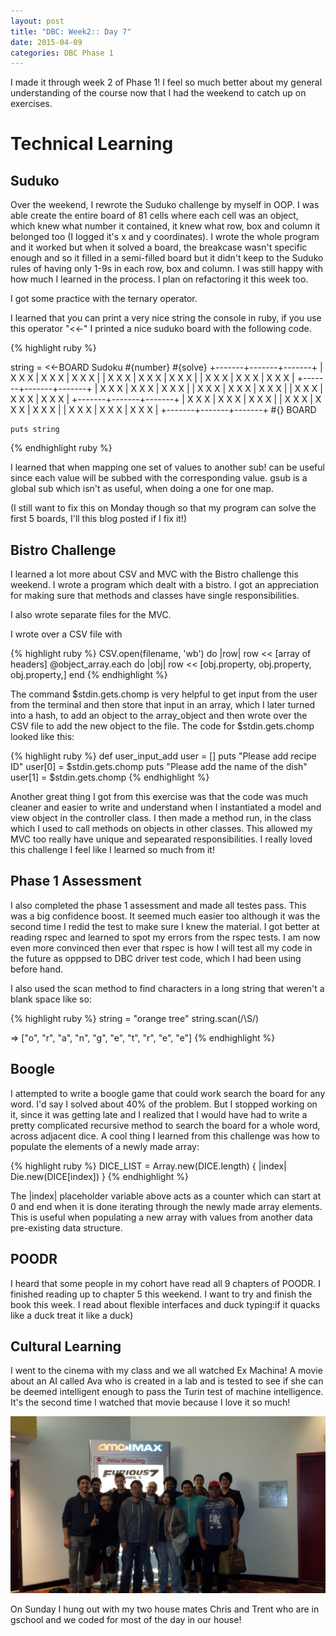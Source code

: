 ```yaml
---
layout: post
title: "DBC: Week2:: Day 7"
date: 2015-04-09
categories: DBC Phase 1
---
```


I made it through week 2 of Phase 1! I feel so much better about my general understanding of the course now that I had the weekend to catch up on exercises.

<h1> Technical Learning </h1>

<h2> Suduko </h2>

Over the weekend, I rewrote the Suduko challenge by myself in OOP. I was able create the entire board of 81 cells where each cell was an object, which knew what number it contained, it knew what row, box and column it belonged too (I logged it's x and y coordinates). I wrote the whole program and it worked but when it solved a board, the breakcase wasn't specific enough and so it filled in a semi-filled board but it didn't keep to the Suduko rules of having only 1-9s in each row, box and column. I was still happy with how much I learned in the process. I plan on refactoring it this week too.

I got some practice with the ternary operator.

I learned that you can print a very nice string the console in ruby, if you use this operator "<<-" I printed a nice suduko board with the following code.

{% highlight ruby %}

string = <<-BOARD
     Sudoku #{number}
              #{solve}
      +-------+-------+-------+
      | X X X | X X X | X X X |
      | X X X | X X X | X X X |
      | X X X | X X X | X X X |
      +-------+-------+-------+
      | X X X | X X X | X X X |
      | X X X | X X X | X X X |
      | X X X | X X X | X X X |
      +-------+-------+-------+
      | X X X | X X X | X X X |
      | X X X | X X X | X X X |
      | X X X | X X X | X X X |
      +-------+-------+-------+
              #{}
    BOARD

    puts string

{% endhighlight ruby %}

I learned that when mapping one set of values to another sub! can be useful since each value will be subbed with the corresponding value. gsub is a global sub which isn't as useful, when doing a one for one map.

(I still want to fix this on Monday though so that my program can solve the first 5 boards, I'll this blog posted if I fix it!)

<h2> Bistro Challenge </h2>

I learned a lot more about CSV and MVC with the Bistro challenge this weekend. I wrote a program which dealt with a bistro. I got an appreciation for making sure that methods and classes have single responsibilities.

I also wrote separate files for the MVC.

I wrote over a CSV file with

{% highlight ruby %}
CSV.open(filename, 'wb') do |row|
row << [array of headers]
@object_array.each do |obj|
row << [obj.property, obj.property, obj.property,]
end
{% endhighlight %}

The command $stdin.gets.chomp is very helpful to get input from the user from the terminal and then store that input in an array, which I later turned into a hash, to add an object to the array_object and then wrote over the CSV file to add the new object to the file. The code for $stdin.gets.chomp looked like this:

{% highlight ruby %}
def user_input_add
    user = []
    puts "Please add recipe ID"
    user[0] = $stdin.gets.chomp
    puts "Please add the name of the dish"
    user[1] = $stdin.gets.chomp
{% endhighlight %}

Another great thing I got from this exercise was that the code was much cleaner and easier to write and understand when I instantiated a model and view object in the controller class. I then made a method run, in the class which I used to call methods on objects in other classes. This allowed my MVC too really have unique and sepearated responsibilities. I really loved this challenge I feel like I learned so much from it!


<h2> Phase 1 Assessment </h2>

I also completed the phase 1 assessment and made all testes pass. This was a big confidence boost. It seemed much easier too although it was the second time I redid the test to make sure I knew the material. I got better at reading rspec and learned to spot my errors from the rspec tests. I am now even more convinced then ever that rspec is how I will test all my code in the future as opppsed to DBC driver test code, which I had been using before hand.

I also used the scan method to find characters in a long string that weren't a blank space like so:

{% highlight ruby %}
string = "orange tree"
string.scan(/\S/)

=> ["o", "r", "a", "n", "g", "e", "t", "r", "e", "e"]
{% endhighlight %}


<h2> Boogle </h2>

I attempted to write a boogle game that could work search the board for any word. I'd say I solved about 40% of the problem. But I stopped working on it, since it was getting late and I realized that I would have had to write a pretty complicated recursive method to search the board for a whole word, across adjacent dice. A cool thing I learned from this challenge was how to populate the elements of a newly made array:

{% highlight ruby %}
DICE_LIST = Array.new(DICE.length) { |index| Die.new(DICE[index]) }
{% endhighlight %}

The |index| placeholder variable above acts as a counter which can start at 0 and end when it is done iterating through the newly made array elements. This is useful when populating a new array with values from another data pre-existing data structure.

<h2>POODR</h2>
I heard that some people in my cohort have read all 9 chapters of POODR. I finished reading up to chapter 5 this weekend. I want to try and finish the book this week. I read about flexible interfaces and duck typing:if it quacks like a duck treat it like a duck)

<h2> Cultural Learning </h2>

I went to the cinema with my class and we all watched Ex Machina! A movie about an AI called Ava who is created in a lab and is tested to see if she can be deemed intelligent enough to pass the Turin test of machine intelligence. It's the second time I watched that movie because I love it so much!

<img src="/imgs/ex-machina.jpg" alt="class went out to watch a movie">

On Sunday I hung out with my two house mates Chris and Trent who are in gschool and we coded for most of the day in our house!


